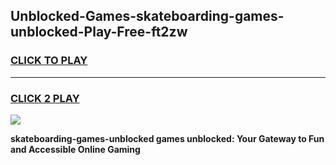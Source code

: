 
## Unblocked-Games-skateboarding-games-unblocked-Play-Free-ft2zw
<h3>
<a href="https://premium76.site?title=skateboarding-games-unblocked&ref=20A">CLICK TO PLAY</a></h3>
<hr>

<h3>
<a href="https://premium76.site?title=skateboarding-games-unblocked&ref=20A">CLICK 2 PLAY</a>
  
</h3>

<a href="https://premium76.site?title=skateboarding-games-unblocked&ref=20A"><img src="https://clearcache.store/games.png"></a>


**skateboarding-games-unblocked games unblocked: Your Gateway to Fun and Accessible Online Gaming**
